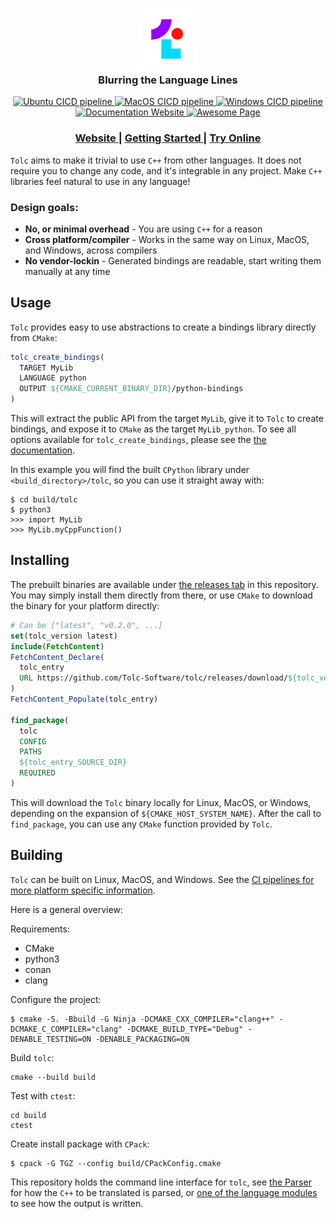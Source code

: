 <div align="center">
  <h3>
    <img src="docs/tolc_logo.png" alt="Tolc logo" style="width:100px;"/>
    </br>
    Blurring the Language Lines
  </h3>

  <div align="center">
    <!-- Ubuntu CICD pipeline -->
    <a href="https://github.com/Tolc-Software/tolc/actions/workflows/ubuntu.yml">
      <img src="https://github.com/Tolc-Software/tolc/workflows/Ubuntu/badge.svg" alt="Ubuntu CICD pipeline" />
    </a>
    <!-- MacOS CICD pipeline -->
    <a href="https://github.com/Tolc-Software/tolc/actions/workflows/macos.yml">
      <img src="https://github.com/Tolc-Software/tolc/workflows/MacOS/badge.svg" alt="MacOS CICD pipeline" />
    </a>
    <!-- MacOS CICD pipeline -->
    <a href="https://github.com/Tolc-Software/tolc/actions/workflows/windows.yml">
      <img src="https://github.com/Tolc-Software/tolc/workflows/Windows/badge.svg" alt="Windows CICD pipeline" />
    </a>
  </div>

  <div align="center">
    <!-- docs -->
    <a href="https://docs.tolc.io/">
      <img src="https://img.shields.io/badge/docs-latest-blue.svg?style=flat" alt="Documentation Website" />
    </a>
    <!-- Discord -->
    <a href="https://discord.gg/NwDxCGztjN">
      <img src="https://badgen.net/badge/tolc/discord?icon=discord&label" alt="Awesome Page" />
    </a>
  </div>


  <div align="center">
    <h3>
      <a href="https://tolc.io/"> Website </a>
      <span> | </span>
      <a href="https://docs.tolc.io/"> Getting Started </a>
      <span> | </span>
      <a href="https://tolc.io/live"> Try Online </a>
    </h3>
  </div>
</div>

`Tolc` aims to make it trivial to use `C++` from other languages. It does not require you to change any code, and it's integrable in any project. Make `C++` libraries feel natural to use in any language!

### Design goals: ###

* **No, or minimal overhead** - You are using `C++` for a reason
* **Cross platform/compiler** - Works in the same way on Linux, MacOS, and Windows, across compilers
* **No vendor-lockin** - Generated bindings are readable, start writing them manually at any time

## Usage ##

`Tolc` provides easy to use abstractions to create a bindings library directly from `CMake`:

```cmake
tolc_create_bindings(
  TARGET MyLib
  LANGUAGE python
  OUTPUT ${CMAKE_CURRENT_BINARY_DIR}/python-bindings
)
```

This will extract the public API from the target `MyLib`, give it to `Tolc` to create bindings, and expose it to `CMake` as the target `MyLib_python`. To see all options available for `tolc_create_bindings`, please see the [the documentation](https://docs.tolc.io/cmake/reference/).

In this example you will find the built `CPython` library under `<build_directory>/tolc`, so you can use it straight away with:

```shell
$ cd build/tolc
$ python3
>>> import MyLib
>>> MyLib.myCppFunction()
```

## Installing ##

The prebuilt binaries are available under [the releases tab](https://github.com/Tolc-Software/tolc/releases/tag/main-release) in this repository. You may simply install them directly from there, or use `CMake` to download the binary for your platform directly:

```cmake
# Can be ["latest", "v0.2.0", ...]
set(tolc_version latest)
include(FetchContent)
FetchContent_Declare(
  tolc_entry
  URL https://github.com/Tolc-Software/tolc/releases/download/${tolc_version}/tolc-${CMAKE_HOST_SYSTEM_NAME}.tar.xz
)
FetchContent_Populate(tolc_entry)

find_package(
  tolc
  CONFIG
  PATHS
  ${tolc_entry_SOURCE_DIR}
  REQUIRED
)
```

This will download the `Tolc` binary locally for Linux, MacOS, or Windows, depending on the expansion of `${CMAKE_HOST_SYSTEM_NAME}`. After the call to `find_package`, you can use any `CMake` function provided by `Tolc`.

## Building ##

`Tolc` can be built on Linux, MacOS, and Windows. See the [CI pipelines for more platform specific information](./.github/workflows/).

Here is a general overview:

Requirements:

* CMake
* python3
* conan
* clang

Configure the project:

```shell
$ cmake -S. -Bbuild -G Ninja -DCMAKE_CXX_COMPILER="clang++" -DCMAKE_C_COMPILER="clang" -DCMAKE_BUILD_TYPE="Debug" -DENABLE_TESTING=ON -DENABLE_PACKAGING=ON
```

Build `tolc`:

```shell
cmake --build build
```

Test with `ctest`:

```shell
cd build
ctest
```

Create install package with `CPack`:

```shell
$ cpack -G TGZ --config build/CPackConfig.cmake
```

This repository holds the command line interface for `tolc`, see [the Parser](https://github.com/Tolc-Software/Parser) for how the `C++` to be translated is parsed, or [one of the language modules](https://github.com/Tolc-Software/frontend.py) to see how the output is written.

